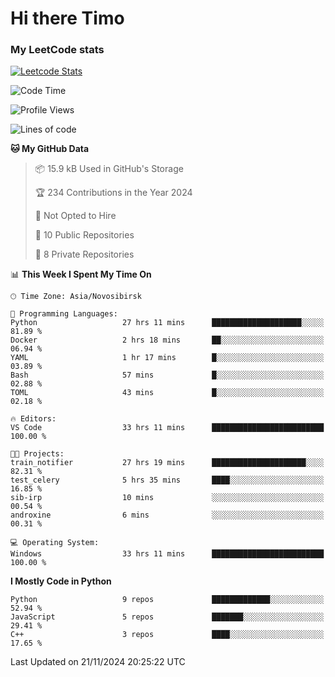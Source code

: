 # Hi there Timo
### My LeetCode stats
[![Leetcode Stats](https://leetcard.jacoblin.cool/przdtl?border=0&radius=20&ext=heatmap&theme=nord)](https://leetcode.com/przdtl)

<!--START_SECTION:waka-->
![Code Time](http://img.shields.io/badge/Code%20Time-478%20hrs%2020%20mins-blue)

![Profile Views](http://img.shields.io/badge/Profile%20Views-43-blue)

![Lines of code](https://img.shields.io/badge/From%20Hello%20World%20I%27ve%20Written-190.9%20thousand%20lines%20of%20code-blue)

**🐱 My GitHub Data** 

> 📦 15.9 kB Used in GitHub's Storage 
 > 
> 🏆 234 Contributions in the Year 2024
 > 
> 🚫 Not Opted to Hire
 > 
> 📜 10 Public Repositories 
 > 
> 🔑 8 Private Repositories 
 > 
📊 **This Week I Spent My Time On** 

```text
🕑︎ Time Zone: Asia/Novosibirsk

💬 Programming Languages: 
Python                   27 hrs 11 mins      ████████████████████░░░░░   81.89 % 
Docker                   2 hrs 18 mins       ██░░░░░░░░░░░░░░░░░░░░░░░   06.94 % 
YAML                     1 hr 17 mins        █░░░░░░░░░░░░░░░░░░░░░░░░   03.89 % 
Bash                     57 mins             █░░░░░░░░░░░░░░░░░░░░░░░░   02.88 % 
TOML                     43 mins             █░░░░░░░░░░░░░░░░░░░░░░░░   02.18 % 

🔥 Editors: 
VS Code                  33 hrs 11 mins      █████████████████████████   100.00 % 

🐱‍💻 Projects: 
train_notifier           27 hrs 19 mins      █████████████████████░░░░   82.31 % 
test_celery              5 hrs 35 mins       ████░░░░░░░░░░░░░░░░░░░░░   16.85 % 
sib-irp                  10 mins             ░░░░░░░░░░░░░░░░░░░░░░░░░   00.54 % 
androxine                6 mins              ░░░░░░░░░░░░░░░░░░░░░░░░░   00.31 % 

💻 Operating System: 
Windows                  33 hrs 11 mins      █████████████████████████   100.00 % 
```

**I Mostly Code in Python** 

```text
Python                   9 repos             █████████████░░░░░░░░░░░░   52.94 % 
JavaScript               5 repos             ███████░░░░░░░░░░░░░░░░░░   29.41 % 
C++                      3 repos             ████░░░░░░░░░░░░░░░░░░░░░   17.65 % 
```




 Last Updated on 21/11/2024 20:25:22 UTC
<!--END_SECTION:waka-->
